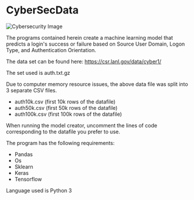 # CyberSecData

![Cybersecurity Image](https://3b6xlt3iddqmuq5vy2w0s5d3-wpengine.netdna-ssl.com/state-of-security/wp-content/uploads/sites/3/shutterstock_609173918-800x450.jpg)

The programs contained herein create a machine learning model that predicts a login's success or failure based on Source User Domain, Logon Type, and Authentication Orientation.

The data set can be found here:
<https://csr.lanl.gov/data/cyber1/>

The set used is auth.txt.gz

Due to computer memory resource issues, the above data file was split into 3 separate CSV files.
* auth10k.csv (first 10k rows of the datafile)
* auth50k.csv (first 50k rows of the datafile)
* auth100k.csv (first 100k rows of the datafile)
          
When running the model creator, uncomment the lines of code corresponding to the datafile you prefer to use.
          

The program has the following requirements:
* Pandas
* Os
* Sklearn
* Keras
* Tensorflow

Language used is Python 3
